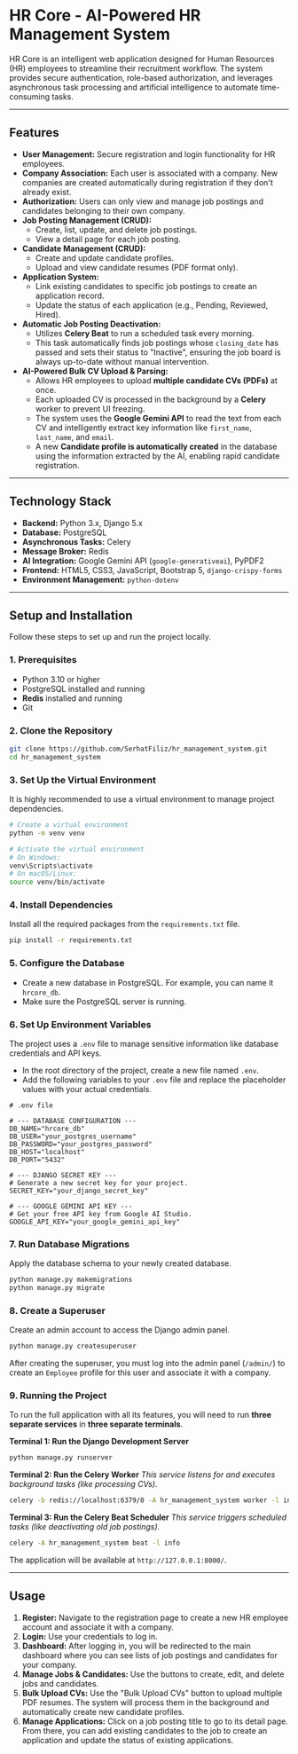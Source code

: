 # HR Core - AI-Powered HR Management System

HR Core is an intelligent web application designed for Human Resources (HR) employees to streamline their recruitment workflow. The system provides secure authentication, role-based authorization, and leverages asynchronous task processing and artificial intelligence to automate time-consuming tasks.

---

## Features

- **User Management:** Secure registration and login functionality for HR employees.
- **Company Association:** Each user is associated with a company. New companies are created automatically during registration if they don't already exist.
- **Authorization:** Users can only view and manage job postings and candidates belonging to their own company.
- **Job Posting Management (CRUD):**
    - Create, list, update, and delete job postings.
    - View a detail page for each job posting.
- **Candidate Management (CRUD):**
    - Create and update candidate profiles.
    - Upload and view candidate resumes (PDF format only).
- **Application System:**
    - Link existing candidates to specific job postings to create an application record.
    - Update the status of each application (e.g., Pending, Reviewed, Hired).
- **Automatic Job Posting Deactivation:**
    - Utilizes **Celery Beat** to run a scheduled task every morning.
    - This task automatically finds job postings whose `closing_date` has passed and sets their status to "Inactive", ensuring the job board is always up-to-date without manual intervention.
- **AI-Powered Bulk CV Upload & Parsing:**
    - Allows HR employees to upload **multiple candidate CVs (PDFs)** at once.
    - Each uploaded CV is processed in the background by a **Celery** worker to prevent UI freezing.
    - The system uses the **Google Gemini API** to read the text from each CV and intelligently extract key information like `first_name`, `last_name`, and `email`.
    - A new **Candidate profile is automatically created** in the database using the information extracted by the AI, enabling rapid candidate registration.

---

## Technology Stack

- **Backend:** Python 3.x, Django 5.x
- **Database:** PostgreSQL
- **Asynchronous Tasks:** Celery
- **Message Broker:** Redis
- **AI Integration:** Google Gemini API (`google-generativeai`), PyPDF2
- **Frontend:** HTML5, CSS3, JavaScript, Bootstrap 5, `django-crispy-forms`
- **Environment Management:** `python-dotenv`

---

## Setup and Installation

Follow these steps to set up and run the project locally.

### 1. Prerequisites

- Python 3.10 or higher
- PostgreSQL installed and running
- **Redis** installed and running
- Git

### 2. Clone the Repository

```bash
git clone https://github.com/SerhatFiliz/hr_management_system.git
cd hr_management_system
```

### 3. Set Up the Virtual Environment

It is highly recommended to use a virtual environment to manage project dependencies.

```bash
# Create a virtual environment
python -m venv venv

# Activate the virtual environment
# On Windows:
venv\Scripts\activate
# On macOS/Linux:
source venv/bin/activate
```

### 4. Install Dependencies

Install all the required packages from the `requirements.txt` file.

```bash
pip install -r requirements.txt
```

### 5. Configure the Database

- Create a new database in PostgreSQL. For example, you can name it `hrcore_db`.
- Make sure the PostgreSQL server is running.

### 6. Set Up Environment Variables

The project uses a `.env` file to manage sensitive information like database credentials and API keys.

- In the root directory of the project, create a new file named `.env`.
- Add the following variables to your `.env` file and replace the placeholder values with your actual credentials.

```env
# .env file

# --- DATABASE CONFIGURATION ---
DB_NAME="hrcore_db"
DB_USER="your_postgres_username"
DB_PASSWORD="your_postgres_password"
DB_HOST="localhost"
DB_PORT="5432"

# --- DJANGO SECRET KEY ---
# Generate a new secret key for your project.
SECRET_KEY="your_django_secret_key"

# --- GOOGLE GEMINI API KEY ---
# Get your free API key from Google AI Studio.
GOOGLE_API_KEY="your_google_gemini_api_key"
```

### 7. Run Database Migrations

Apply the database schema to your newly created database.

```bash
python manage.py makemigrations
python manage.py migrate
```

### 8. Create a Superuser

Create an admin account to access the Django admin panel.

```bash
python manage.py createsuperuser
```
After creating the superuser, you must log into the admin panel (`/admin/`) to create an `Employee` profile for this user and associate it with a company.

### 9. Running the Project

To run the full application with all its features, you will need to run **three separate services** in **three separate terminals**.

**Terminal 1: Run the Django Development Server**
```bash
python manage.py runserver
```

**Terminal 2: Run the Celery Worker**
*This service listens for and executes background tasks (like processing CVs).*
```bash
celery -b redis://localhost:6379/0 -A hr_management_system worker -l info -P solo
```

**Terminal 3: Run the Celery Beat Scheduler**
*This service triggers scheduled tasks (like deactivating old job postings).*
```bash
celery -A hr_management_system beat -l info
```
The application will be available at `http://127.0.0.1:8000/`.

---

## Usage

1.  **Register:** Navigate to the registration page to create a new HR employee account and associate it with a company.
2.  **Login:** Use your credentials to log in.
3.  **Dashboard:** After logging in, you will be redirected to the main dashboard where you can see lists of job postings and candidates for your company.
4.  **Manage Jobs & Candidates:** Use the buttons to create, edit, and delete jobs and candidates.
5.  **Bulk Upload CVs:** Use the "Bulk Upload CVs" button to upload multiple PDF resumes. The system will process them in the background and automatically create new candidate profiles.
6.  **Manage Applications:** Click on a job posting title to go to its detail page. From there, you can add existing candidates to the job to create an application and update the status of existing applications.
